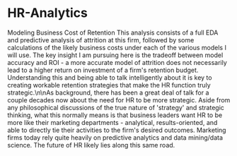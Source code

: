 # HR-Analytics
Modeling Business Cost of Retention
This analysis consists of a full EDA and predictive analysis of attrition at this firm, followed by some calculations of the likely business costs under each of the various models I will use. The key insight I am pursuing here is the tradeoff between model accuracy and ROI - a more accurate model of attrition does not necessarily lead to a higher return on investment of a firm's retention budget. Understanding this and being able to talk intelligently about it is key to creating workable retention strategies that make the HR function truly strategic.\n\nAs background, there has been a great deal of talk for a couple decades now about the need for HR to be more strategic. Aside from any philosophical discussions of the true nature of 'strategy' and strategic thinking, what this normally means is that business leaders want HR to be more like their marketing departments - analytical, results-oriented, and able to directly tie their activities to the firm's desired outcomes. Marketing firms today rely quite heavily on predictive analytics and data mining/data science. The future of HR likely lies along this same road. 
